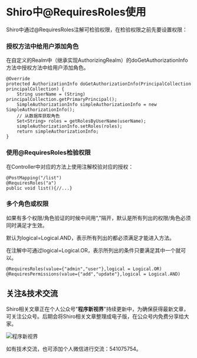 # Shiro中@RequiresRoles使用

Shiro中通过@RequiresRoles注解可检验权限，在检验权限之前先要设置权限：

### 授权方法中给用户添加角色

在自定义的Realm中（继承实现AuthorizingRealm）的doGetAuthorizationInfo方法中授权方法中给用户添加角色。
```
@Override
protected AuthorizationInfo doGetAuthorizationInfo(PrincipalCollection principalCollection) {
    String userName = (String) principalCollection.getPrimaryPrincipal();
    SimpleAuthorizationInfo simpleAuthorizationInfo = new SimpleAuthorizationInfo();
    // 从数据库获取角色
    Set<String> roles = getRolesByUserName(userName);
    simpleAuthorizationInfo.setRoles(roles);
    return simpleAuthorizationInfo;
}
```

### 使用@RequiresRoles检验权限

在Controller中对应的方法上使用注解校验对应的授权：
```
@PostMapping("/list")
@RequiresRoles("a")
public void list(){//...}
```

### 多个角色或权限

如果有多个权限/角色验证的时候中间用“,”隔开，默认是所有列出的权限/角色必须同时满足才生效。

默认为logical=Logical.AND，表示所有列出的都必须满足才能进入方法。

在注解中可通过logical=Logical.OR，表示所列出的条件只要满足其中一个就可以。

```
@RequiresRoles(value={"admin","user"},logical = Logical.OR)
@RequiresPermissions(value={"add","update"},logical = Logical.AND)
```

## 关注&技术交流

Shiro相关文章正在个人公众号"**程序新视界**"持续更新中，为确保获得最新文章，可关注公众号。后期会将Shiro相关文章整理成电子版，在公众号内免费分享给大家。

![程序新视界](https://www.choupangxia.com/wp-content/uploads/2019/07/weixin.jpg)

如有技术交流，也可添加个人微信进行交流：541075754。

